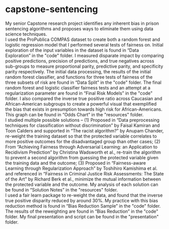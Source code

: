 # capstone-sentencing
  My senior Capstone research project identifies any inherent bias in prison sentencing algorithms and proposes ways to eliminate them using data science techniques.  
  I used the ProPublica COMPAS dataset to create both a random forest and logistic regression model that I performed several tests of fairness on. Initial exploration of the input variables in the dataset is found in “Data Exploration” in the "code" folder. I measured disparate impact by comparing positive predictions, precision of predictions, and true negatives across sub-groups to measure proportional parity, predictive parity, and specificity parity respectively. The initial data processing, the results of the initial random forest classifier, and functions for three tests of fairness of the three subsets of risk are found in “Data Split” in the "code" folder. The final random forest and logistic classifier fairness tests and an attempt at a regularization parameter are found in “Final Risk Models” in the "code" folder. I also compared the inverse true positive ratio across Caucasian and African-American subgroups to create a powerful visual that exemplified the bias that exists in presumption towards high risk for African-Americans. This graph can be found in “Odds Chart” in the "resources" folder.  
  I studied multiple possible solutions – (1) Proposed in “Data preprocessing techniques for classification without discrimination” by Faisal Kamiran and Toon Calders and supported in “The racist algorithm?” by Anupam Chander, re-weight the training dataset so that the protected variable correlates to more positive outcomes for the disadvantaged group than other cases; (2) From “Achieving Fairness through Adversarial Learning: an Application to Recidivism Prediction” by Christina Wadsworth et al., re-train the algorithm to prevent a second algorithm from guessing the protected variable given the training data and the outcome; (3) Proposed in “Fairness-aware Learning through Regularization Approach” by Toshihiro Kamishima et al. and referenced in “Fairness in Criminal Justice Risk Assessments: The State of the Art” by Richard Berk et al., minimize the mutual information between the protected variable and the outcome. My analysis of each solution can be found in “Solution Notes” in the "resources" folder.  
  I used a fair learn package to re-weight the data, and found that the inverse true positive disparity reduced by around 30%. My practice with this bias reduction method is found in “Bias Reduction Sample” in the "code" folder. The results of the reweighting are found in “Bias Reduction” in the "code" folder. My final presentation and script can be found in the "presentation" folder.  
